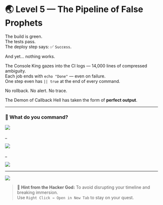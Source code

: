 # 🌏 Level 5 — The Pipeline of False Prophets

The build is green.  
The tests pass.  
The deploy step says: ✅ `Success`.

And yet… nothing works.

The Console King gazes into the CI logs — 14,000 lines of compressed ambiguity.  
Each job ends with `echo "Done"` — even on failure.  
One step even has `|| true` at the end of every command.

No rollback. No alert. No trace.

The Demon of Callback Hell has taken the form of **perfect output**.

---

### 💭 What do you command?

<a href="../../boss/boss-cutscene.md">
  <img src="https://img.shields.io/badge/Add%20strict%20exit%20codes%2C%20fail--fast%20checks%20and%20CI%20observability-red?style=for-the-badge"/>
</a>

_

<a href="./level-5-error-1.md">
  <img src="https://img.shields.io/badge/Add%20more%20%22echo%20DONE%22%20logs%20to%20see%20where%20it%20breaks-red?style=for-the-badge"/>
</a>

_

<a href="./level-5-error-2.md">
  <img src="https://img.shields.io/badge/Send%20a%20message%20through%20The%20Notify%20Nexus%20saying%20%22All%20Good!%22%20after%20deploy-red?style=for-the-badge"/>
</a>

---

<a href="../../glossary.md">
  <img src="https://img.shields.io/badge/Consult%20the%20DevLore%20Glossary-5dade2?style=for-the-badge"/>
</a>

> 🧙 **Hint from the Hacker God:** To avoid disrupting your timeline and breaking immersion.  
> Use `Right Click → Open in New Tab` to stay on your quest.
